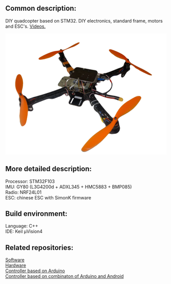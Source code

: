 ## Common description:

DIY quadcopter based on STM32. DIY electronics, standard frame, motors and ESC's. [Videos.](https://www.youtube.com/playlist?list=PLp3uHHNT_1wAUe_-DQOpaPoW9ktin12r7)

![alt text](images/bqcopter.png "Description goes here")

## More detailed description:

Processor: STM32F103  
IMU: GY80 (L3G4200d + ADXL345 + HMC5883 + BMP085)  
Radio: NRF24L01  
ESC: chinese ESC with SimonK firmware  

## Build environment:

Language: C++  
IDE: Keil µVision4

## Related repositories:

[Software](https://github.com/AntonEvmenenko/BQCopter-software)  
[Hardware](https://github.com/AntonEvmenenko/BQCopter-hardware)  
[Controller based on Arduino](https://github.com/AntonEvmenenko/BQCopter-controller-arduino)  
[Controller based on combinaton of Arduino and Android](https://github.com/AntonEvmenenko/BQCopter-controller-android)
